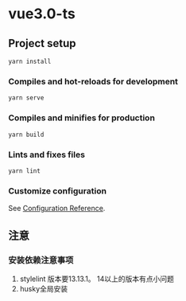 # vue3.0-ts

## Project setup
```
yarn install
```

### Compiles and hot-reloads for development
```
yarn serve
```

### Compiles and minifies for production
```
yarn build
```

### Lints and fixes files
```
yarn lint
```

### Customize configuration
See [Configuration Reference](https://cli.vuejs.org/config/).


## 注意
### 安装依赖注意事项
1. stylelint 版本要13.13.1。 14以上的版本有点小问题
2. husky全局安装
